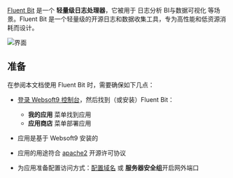 [Fluent Bit](https://fluentbit.io) 是一个 **轻量级日志处理器**，它被用于 日志分析 BI与数据可视化  等场景。Fluent Bit 是一个轻量级的开源日志和数据收集工具，专为高性能和低资源消耗而设计。


![界面](https://libs.websoft9.com/Websoft9/DocsPicture/zh/fluentbit/fluentbit-gui-websoft9.png)


## 准备

在参阅本文档使用 Fluent Bit 时，需要确保如下几点：

- [登录 Websoft9 控制台](./login-console)，然后找到（或安装）Fluent Bit：
  - **我的应用** 菜单找到应用 
  - **应用商店** 菜单部署应用

- 应用是基于 Websoft9 安装的


- 应用的用途符合 [apache2](https://opensource.org/licenses/Apache-2.0) 开源许可协议


- 为应用准备配置访问方式：[配置域名](./domain-set) 或 **服务器安全组**开启网外端口